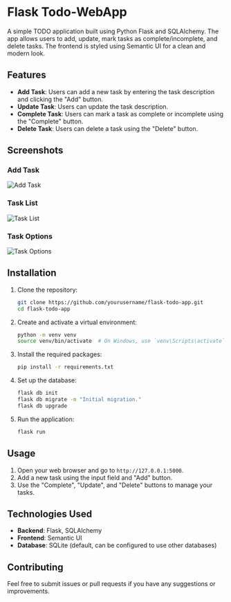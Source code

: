 # Flask Todo-WebApp

A simple TODO application built using Python Flask and SQLAlchemy. The app allows users to add, update, mark tasks as complete/incomplete, and delete tasks. The frontend is styled using Semantic UI for a clean and modern look.

## Features

- **Add Task**: Users can add a new task by entering the task description and clicking the "Add" button.
- **Update Task**: Users can update the task description.
- **Complete Task**: Users can mark a task as complete or incomplete using the "Complete" button.
- **Delete Task**: Users can delete a task using the "Delete" button.

## Screenshots

### Add Task
![Add Task](path/to/your/image1.png)

### Task List
![Task List](path/to/your/image2.png)

### Task Options
![Task Options](path/to/your/image3.png)

## Installation

1. Clone the repository:
    ```sh
    git clone https://github.com/yourusername/flask-todo-app.git
    cd flask-todo-app
    ```

2. Create and activate a virtual environment:
    ```sh
    python -m venv venv
    source venv/bin/activate  # On Windows, use `venv\Scripts\activate`
    ```

3. Install the required packages:
    ```sh
    pip install -r requirements.txt
    ```

4. Set up the database:
    ```sh
    flask db init
    flask db migrate -m "Initial migration."
    flask db upgrade
    ```

5. Run the application:
    ```sh
    flask run
    ```

## Usage

1. Open your web browser and go to `http://127.0.0.1:5000`.
2. Add a new task using the input field and "Add" button.
3. Use the "Complete", "Update", and "Delete" buttons to manage your tasks.

## Technologies Used

- **Backend**: Flask, SQLAlchemy
- **Frontend**: Semantic UI
- **Database**: SQLite (default, can be configured to use other databases)


## Contributing

Feel free to submit issues or pull requests if you have any suggestions or improvements.


